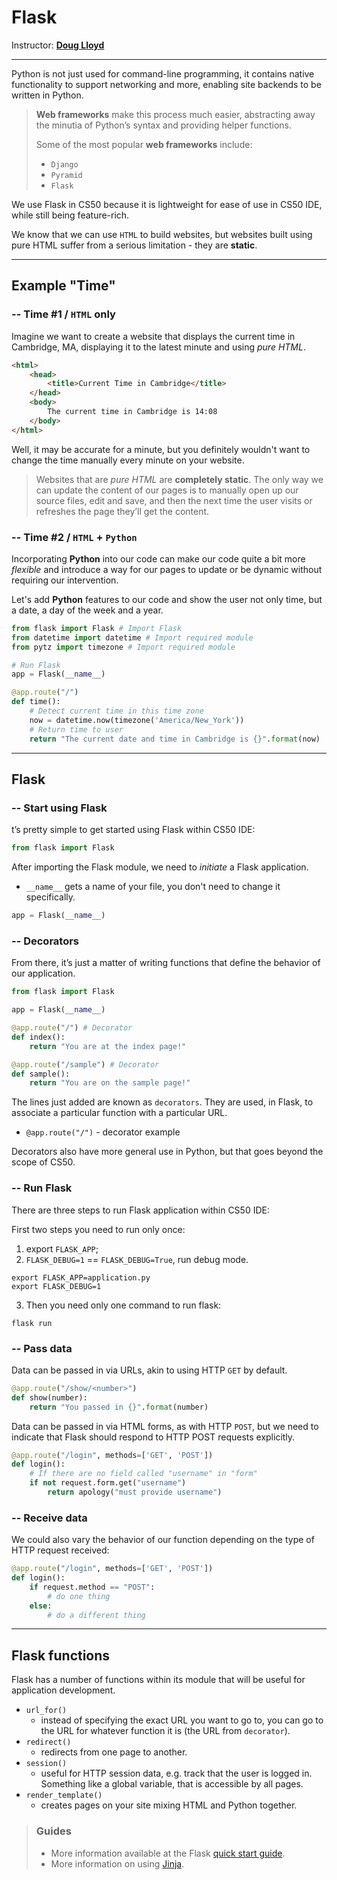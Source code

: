 # Flask

Instructor: **[Doug Lloyd](https://github.com/dlloyd09)**

---

Python is not just used for command-line programming, it contains native functionality to support networking and more, 
enabling site backends to be written in Python.

> **Web frameworks** make this process much easier, abstracting away the minutia of Python’s syntax and providing 
> helper functions.
> 
> Some of the most popular **web frameworks** include:
> - `Django`
> - `Pyramid`
> - `Flask`

We use Flask in CS50 because it is lightweight for ease of use in CS50 IDE, while still being feature-rich.

We know that we can use `HTML` to build websites, but websites built using pure HTML suffer from a serious limitation - 
they are **static**.

---

## Example "Time"

### -- Time #1 / `HTML` only

Imagine we want to create a website that displays the current time in Cambridge, MA, displaying it to the latest minute
and using _pure HTML_.

```html
<html>
    <head>
        <title>Current Time in Cambridge</title>
    </head>
    <body>
        The current time in Cambridge is 14:08
    </body>
</html>
```

Well, it may be accurate for a minute, but you definitely wouldn't want to change the time manually every minute
on your website.

> Websites that are _pure HTML_ are **completely static**. The only way we can update the content of our pages is to 
> manually open up our source files, edit and save, and then the next time the user visits or refreshes the page
> they’ll get the content.

### -- Time #2 / `HTML` + `Python`

Incorporating **Python** into our code can make our code quite a bit more _flexible_ and introduce a way for our
pages to update or be dynamic without requiring our intervention.

Let's add **Python** features to our code and show the user not only time, but a date, a day of the week and a year.

```python
from flask import Flask # Import Flask
from datetime import datetime # Import required module
from pytz import timezone # Import required module

# Run Flask
app = Flask(__name__)

@app.route("/")
def time():
    # Detect current time in this time zone
    now = datetime.now(timezone('America/New_York'))
    # Return time to user
    return "The current date and time in Cambridge is {}".format(now)
```

---

## Flask

### -- Start using Flask

t’s pretty simple to get started using Flask within CS50 IDE:

```python
from flask import Flask
```

After importing the Flask module, we need to _initiate_ a Flask application.
- `__name__` gets a name of your file, you don't need to change it specifically.

```python
app = Flask(__name__)
```

### -- Decorators

From there, it’s just a matter of writing functions that define the behavior of our application.

```python
from flask import Flask

app = Flask(__name__)

@app.route("/") # Decorator
def index():
    return "You are at the index page!"

@app.route("/sample") # Decorator
def sample():
    return "You are on the sample page!"
```

The lines just added are known as `decorators`. They are used, in Flask, to associate a particular function with
a particular URL.
- `@app.route("/")` - decorator example

Decorators also have more general use in Python, but that goes beyond the scope of CS50.

### -- Run Flask

There are three steps to run Flask application within CS50 IDE:

First two steps you need to run only once:
1. export `FLASK_APP`;
2. `FLASK_DEBUG=1` == `FLASK_DEBUG=True`, run debug mode.

```commandline
export FLASK_APP=application.py
export FLASK_DEBUG=1
```

3. Then you need only one command to run flask:

```commandline
flask run
```

### -- Pass data

Data can be passed in via URLs, akin to using HTTP `GET` by default.

```python
@app.route("/show/<number>")
def show(number):
    return "You passed in {}".format(number)
```

Data can be passed in via HTML forms, as with HTTP `POST`,
but we need to indicate that Flask should respond to HTTP POST requests explicitly.

```python
@app.route("/login", methods=['GET', 'POST'])
def login():
    # If there are no field called "username" in "form"
    if not request.form.get("username")
        return apology("must provide username")
```

### -- Receive data

We could also vary the behavior of our function depending on the type of HTTP request received:

```python
@app.route("/login", methods=['GET', 'POST'])
def login():
    if request.method == "POST":
        # do one thing
    else:
        # do a different thing
```

---

## Flask functions

Flask has a number of functions within its module that will be useful for application development.

- `url_for()`
  - instead of specifying the exact URL you want to go to, you can go to the URL for whatever function it is 
  (the URL from `decorator`).
- `redirect()`
  - redirects from one page to another.
- `session()`
  - useful for HTTP session data, e.g. track that the user is logged in. Something like a global variable, that 
  is accessible by all pages.
- `render_template()`
  - creates pages on your site mixing HTML and Python together.

> ### Guides
> - More information available at the Flask [quick start guide](http://flask.pocoo.org/docs/0.12/quickstart/).
> - More information on using [Jinja](http://jinja.pocoo.org/).